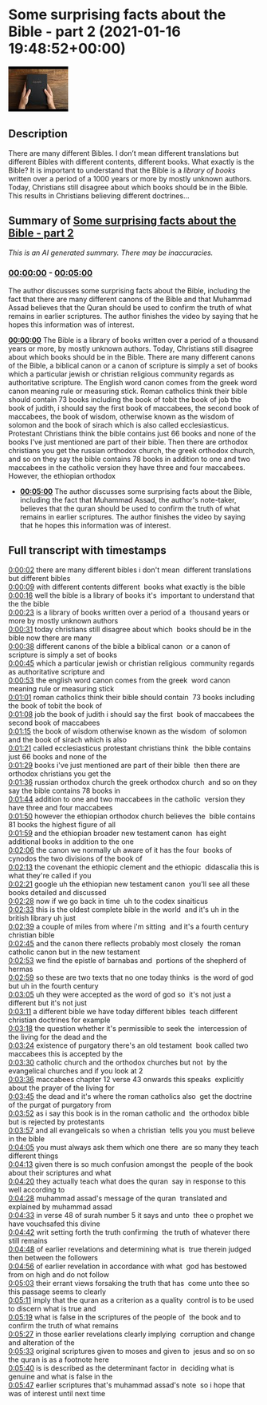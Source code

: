 # Some surprising facts about the Bible - part 2 (2021-01-16 19:48:52+00:00)

![alt Some surprising facts about the Bible - part 2](U1SiSCwpcVQ.jpg "Some surprising facts about the Bible - part 2")

## Description

There are many different Bibles. I don’t mean different translations but different Bibles with different contents, different books. 
What exactly is the Bible?
It is important to understand that the Bible is a *library of books* written over a period of a 1000 years or more by mostly unknown authors. Today, Christians still disagree about which books should be in the Bible. This results in Christians believing different doctrines...

## Summary of [Some surprising facts about the Bible - part 2](https://www.youtube.com/watch?v=U1SiSCwpcVQ)


*This is an AI generated summary. There may be inaccuracies. [](/)*

### [00:00:00](https://www.youtube.com/watch?v=U1SiSCwpcVQ&t=0) - [00:05:00](https://www.youtube.com/watch?v=U1SiSCwpcVQ&t=300)

The author discusses some surprising facts about the Bible, including the fact that there are many different canons of the Bible and that Muhammad Assad believes that the Quran should be used to confirm the truth of what remains in earlier scriptures. The author finishes the video by saying that he hopes this information was of interest.

**[00:00:00](https://www.youtube.com/watch?v=U1SiSCwpcVQ&t=0)** The Bible is a library of books written over a period of a thousand years or more, by mostly unknown authors. Today, Christians still disagree about which books should be in the Bible. There are many different canons of the Bible, a biblical canon or a canon of scripture is simply a set of books which a particular jewish or christian religious community regards as authoritative scripture. The English word canon comes from the greek word canon meaning rule or measuring stick. Roman catholics think their bible should contain 73 books including the book of tobit the book of job the book of judith, i should say the first book of maccabees, the second book of maccabees, the book of wisdom, otherwise known as the wisdom of solomon and the book of sirach which is also called ecclesiasticus. Protestant Christians think the bible contains just 66 books and none of the books I've just mentioned are part of their bible. Then there are orthodox christians you get the russian orthodox church, the greek orthodox church, and so on they say the bible contains 78 books in addition to one and two maccabees in the catholic version they have three and four maccabees. However, the ethiopian orthodox
* **[00:05:00](https://www.youtube.com/watch?v=U1SiSCwpcVQ&t=300)** The author discusses some surprising facts about the Bible, including the fact that Muhammad Assad, the author's note-taker, believes that the quran should be used to confirm the truth of what remains in earlier scriptures. The author finishes the video by saying that he hopes this information was of interest.

## Full transcript with timestamps

[0:00:02](https://youtu.be/U1SiSCwpcVQ?t=2) there are many different bibles i don't mean 
different translations but different bibles    
[0:00:09](https://youtu.be/U1SiSCwpcVQ?t=9) with different contents different 
books what exactly is the bible    
[0:00:16](https://youtu.be/U1SiSCwpcVQ?t=16) well the bible is a library of books it's 
important to understand that the the bible    
[0:00:23](https://youtu.be/U1SiSCwpcVQ?t=23) is a library of books written over a period of a 
thousand years or more by mostly unknown authors    
[0:00:31](https://youtu.be/U1SiSCwpcVQ?t=31) today christians still disagree about which 
books should be in the bible now there are many    
[0:00:38](https://youtu.be/U1SiSCwpcVQ?t=38) different canons of the bible a biblical canon 
or a canon of scripture is simply a set of books    
[0:00:45](https://youtu.be/U1SiSCwpcVQ?t=45) which a particular jewish or christian religious 
community regards as authoritative scripture and    
[0:00:53](https://youtu.be/U1SiSCwpcVQ?t=53) the english word canon comes from the greek 
word canon meaning rule or measuring stick    
[0:01:01](https://youtu.be/U1SiSCwpcVQ?t=61) roman catholics think their bible should contain 
73 books including the book of tobit the book of    
[0:01:08](https://youtu.be/U1SiSCwpcVQ?t=68) job the book of judith i should say the first 
book of maccabees the second book of maccabees    
[0:01:15](https://youtu.be/U1SiSCwpcVQ?t=75) the book of wisdom otherwise known as the wisdom 
of solomon and the book of sirach which is also    
[0:01:21](https://youtu.be/U1SiSCwpcVQ?t=81) called ecclesiasticus protestant christians think 
the bible contains just 66 books and none of the    
[0:01:29](https://youtu.be/U1SiSCwpcVQ?t=89) books i've just mentioned are part of their bible 
then there are orthodox christians you get the    
[0:01:36](https://youtu.be/U1SiSCwpcVQ?t=96) russian orthodox church the greek orthodox church 
and so on they say the bible contains 78 books in    
[0:01:44](https://youtu.be/U1SiSCwpcVQ?t=104) addition to one and two maccabees in the catholic 
version they have three and four maccabees    
[0:01:50](https://youtu.be/U1SiSCwpcVQ?t=110) however the ethiopian orthodox church believes the 
bible contains 81 books the highest figure of all    
[0:01:59](https://youtu.be/U1SiSCwpcVQ?t=119) and the ethiopian broader new testament canon 
has eight additional books in addition to the one    
[0:02:06](https://youtu.be/U1SiSCwpcVQ?t=126) the canon we normally uh aware of it has the four 
books of cynodos the two divisions of the book of    
[0:02:13](https://youtu.be/U1SiSCwpcVQ?t=133) the covenant the ethiopic clement and the ethiopic 
didascalia this is what they're called if you    
[0:02:21](https://youtu.be/U1SiSCwpcVQ?t=141) google uh the ethiopian new testament canon 
you'll see all these books detailed and discussed    
[0:02:28](https://youtu.be/U1SiSCwpcVQ?t=148) now if we go back in time 
uh to the codex sinaiticus    
[0:02:33](https://youtu.be/U1SiSCwpcVQ?t=153) this is the oldest complete bible in the world 
and it's uh in the british library uh just    
[0:02:39](https://youtu.be/U1SiSCwpcVQ?t=159) a couple of miles from where i'm sitting 
and it's a fourth century christian bible    
[0:02:45](https://youtu.be/U1SiSCwpcVQ?t=165) and the canon there reflects probably most closely 
the roman catholic canon but in the new testament    
[0:02:53](https://youtu.be/U1SiSCwpcVQ?t=173) we find the epistle of barnabas and 
portions of the shepherd of hermas    
[0:02:59](https://youtu.be/U1SiSCwpcVQ?t=179) so these are two texts that no one today thinks 
is the word of god but uh in the fourth century    
[0:03:05](https://youtu.be/U1SiSCwpcVQ?t=185) uh they were accepted as the word of god so 
it's not just a different but it's not just    
[0:03:11](https://youtu.be/U1SiSCwpcVQ?t=191) a different bible we have today different bibles 
teach different christian doctrines for example    
[0:03:18](https://youtu.be/U1SiSCwpcVQ?t=198) the question whether it's permissible to seek the 
intercession of the living for the dead and the    
[0:03:24](https://youtu.be/U1SiSCwpcVQ?t=204) existence of purgatory there's an old testament 
book called two maccabees this is accepted by the    
[0:03:30](https://youtu.be/U1SiSCwpcVQ?t=210) catholic church and the orthodox churches but not 
by the evangelical churches and if you look at 2    
[0:03:36](https://youtu.be/U1SiSCwpcVQ?t=216) maccabees chapter 12 verse 43 onwards this speaks 
explicitly about the prayer of the living for    
[0:03:45](https://youtu.be/U1SiSCwpcVQ?t=225) the dead and it's where the roman catholics also 
get the doctrine of the purgat of purgatory from    
[0:03:52](https://youtu.be/U1SiSCwpcVQ?t=232) as i say this book is in the roman catholic and 
the orthodox bible but is rejected by protestants    
[0:03:57](https://youtu.be/U1SiSCwpcVQ?t=237) and all evangelicals so when a christian 
tells you you must believe in the bible    
[0:04:05](https://youtu.be/U1SiSCwpcVQ?t=245) you must always ask them which one there 
are so many they teach different things    
[0:04:13](https://youtu.be/U1SiSCwpcVQ?t=253) given there is so much confusion amongst the 
people of the book about their scriptures and what    
[0:04:20](https://youtu.be/U1SiSCwpcVQ?t=260) they actually teach what does the quran 
say in response to this well according to    
[0:04:28](https://youtu.be/U1SiSCwpcVQ?t=268) muhammad assad's message of the quran 
translated and explained by muhammad assad    
[0:04:33](https://youtu.be/U1SiSCwpcVQ?t=273) in verse 48 of surah number 5 it says and unto 
thee o prophet we have vouchsafed this divine    
[0:04:42](https://youtu.be/U1SiSCwpcVQ?t=282) writ setting forth the truth confirming 
the truth of whatever there still remains    
[0:04:48](https://youtu.be/U1SiSCwpcVQ?t=288) of earlier revelations and determining what is 
true therein judged then between the followers    
[0:04:56](https://youtu.be/U1SiSCwpcVQ?t=296) of earlier revelation in accordance with what 
god has bestowed from on high and do not follow    
[0:05:03](https://youtu.be/U1SiSCwpcVQ?t=303) their errant views forsaking the truth that has 
come unto thee so this passage seems to clearly    
[0:05:11](https://youtu.be/U1SiSCwpcVQ?t=311) imply that the quran as a criterion as a quality 
control is to be used to discern what is true and    
[0:05:19](https://youtu.be/U1SiSCwpcVQ?t=319) what is false in the scriptures of the people of 
the book and to confirm the truth of what remains    
[0:05:27](https://youtu.be/U1SiSCwpcVQ?t=327) in those earlier revelations clearly implying 
corruption and change and alteration of the    
[0:05:33](https://youtu.be/U1SiSCwpcVQ?t=333) original scriptures given to moses and given to 
jesus and so on so the quran is as a footnote here    
[0:05:40](https://youtu.be/U1SiSCwpcVQ?t=340) is is described as the determinant factor in 
deciding what is genuine and what is false in the    
[0:05:47](https://youtu.be/U1SiSCwpcVQ?t=347) earlier scriptures that's muhammad assad's note 
so i hope that was of interest until next time  
